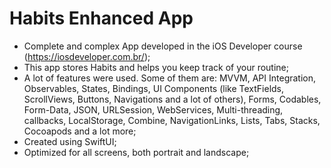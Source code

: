 # Habits Enhanced App

- Complete and complex App developed in the iOS Developer course (https://iosdeveloper.com.br/);
- This app stores Habits and helps you keep track of your routine;
- A lot of features were used. Some of them are: MVVM, API Integration, Observables, States, Bindings, UI Components (like TextFields, ScrollViews, Buttons, Navigations and a lot of others), Forms, Codables, Form-Data, JSON, URLSession, WebServices, Multi-threading, callbacks, LocalStorage, Combine, NavigationLinks, Lists, Tabs, Stacks, Cocoapods and a lot more;
- Created using SwiftUI;
- Optimized for all screens, both portrait and landscape;
